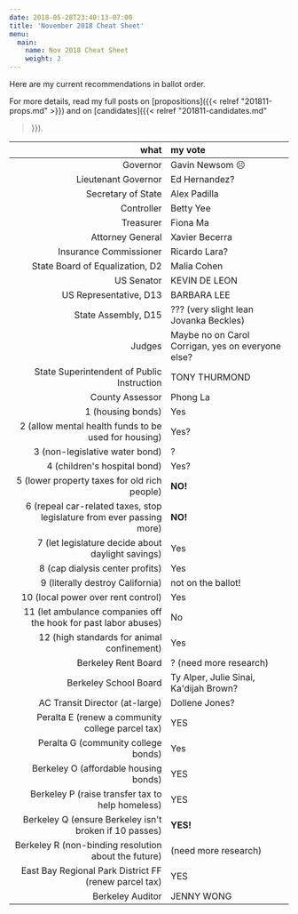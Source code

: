 ```yaml
---
date: 2018-05-28T23:40:13-07:00
title: 'November 2018 Cheat Sheet'
menu:
  main:
    name: Nov 2018 Cheat Sheet
    weight: 2
---
```


Here are my current recommendations in ballot order.

For more details, read my full posts on [propositions]({{< relref
"201811-props.md" >}}) and on [candidates]({{< relref "201811-candidates.md"
>}}).

<!--more-->

what|my vote
--:|:-----
Governor | Gavin Newsom ☹
Lieutenant Governor | Ed Hernandez?
Secretary of State | Alex Padilla
Controller | Betty Yee
Treasurer | Fiona Ma
Attorney General | Xavier Becerra
Insurance Commissioner | Ricardo Lara?
State Board of Equalization, D2 | Malia Cohen
US Senator | KEVIN DE LEON
US Representative, D13 | BARBARA LEE
State Assembly, D15 | ??? (very slight lean Jovanka Beckles)
Judges | Maybe no on Carol Corrigan, yes on everyone else?
State Superintendent of Public Instruction | TONY THURMOND
County Assessor | Phong La
1 (housing bonds) | Yes
2 (allow mental health funds to be used for housing) | Yes?
3 (non-legislative water bond) | ?
4 (children's hospital bond) | Yes?
5 (lower property taxes for old rich people) | **NO!**
6 (repeal car-related taxes, stop legislature from ever passing more) | **NO!**
7 (let legislature decide about daylight savings) | Yes
8 (cap dialysis center profits) | Yes
9 (literally destroy California) | not on the ballot!
10 (local power over rent control) | Yes
11 (let ambulance companies off the hook for past labor abuses) | No
12 (high standards for animal confinement) | Yes
Berkeley Rent Board | ? (need more research)
Berkeley School Board | Ty Alper, Julie Sinai, Ka'dijah Brown?
AC Transit Director (at-large) | Dollene Jones?
Peralta E (renew a community college parcel tax) | YES
Peralta G (community college bonds) | Yes
Berkeley O (affordable housing bonds) | YES
Berkeley P (raise transfer tax to help homeless) | YES
Berkeley Q (ensure Berkeley isn't broken if 10 passes) | **YES!**
Berkeley R (non-binding resolution about the future) | (need more research)
East Bay Regional Park District FF (renew parcel tax) | YES
Berkeley Auditor | JENNY WONG
